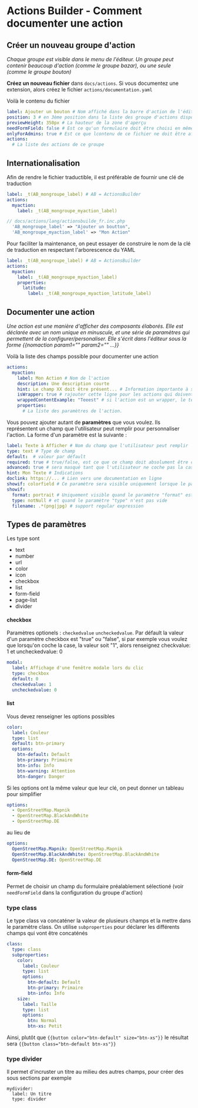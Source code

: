# Actions Builder - Comment documenter une action

## Créer un nouveau groupe d'action

_Chaque groupe est visible dans le menu de l'éditeur. Un groupe peut contenir beaucoup d'action (comme le groupe bazar), ou une seule (comme le groupe bouton)_

**Créez un nouveau fichier** dans `docs/actions`. Si vous documentez une extension, alors créez le fichier `actions/documentation.yaml`

Voilà le contenu du fichier
```yaml
label: Ajouter un bouton # Nom affiché dans la barre d'action de l'éditeur
position: 3 # en 3ème position dans la liste des groupe d'actions disponibles
previewHeight: 350px # La hauteur de la zone d'aperçu
needFormField: false # Est ce qu'un formulaire doit être choisi en même temps que l'action ? (c'est le cas pour bazar)
onlyForAdmins: true # Est ce que lcontenu de ce fichier ne doit être affiché que pour les admins ?
actions:
  # La liste des actions de ce groupe
```

## Internationalisation

Afin de rendre le fichier traductible, il est préférable de fournir une clé de traduction
```yaml
label: _t(AB_mongroupe_label) # AB = ActionsBuilder
actions:
  myaction:
    label: _t(AB_mongroupe_myaction_label)
```

```php
// docs/actions/lang/actionsbuilde_fr.inc.php
  'AB_mongroupe_label' => "Ajouter un boutton",
  'AB_mongroupe_myaction_label' => "Mon Action"
```

Pour faciliter la maintenance, on peut essayer de construire le nom de la clé de traduction en respectant l'arborescence du YAML

```yaml
label: _t(AB_mongroupe_label) # AB = ActionsBuilder
actions:
  myaction:
    label: _t(AB_mongroupe_myaction_label)
    properties:
      latitude:
        label: _t(AB_mongroupe_myaction_latitude_label)
```

## Documenter une action

_Une action est une manière d'afficher des composants élaborés. Elle est déclarée avec un nom unique en minuscule, et une série de paramètres qui permettent de la configurer/personaliser. Elle s'écrit dans l'éditeur sous la forme {{nomaction param1="" param2="" ...}}_

Voilà la liste des champs possible pour documenter une action
```yaml
actions:
  myaction:
    label: Mon Action # Nom de l'action
    description: Une description courte
    hint: Le champ XX doit être présent... # Information importante à savoir si on utilise cette action
    isWrapper: true # rajouter cette ligne pour les actions qui doivent se fermer avec un {{end elem="action"}}
    wrappedContentExample: "Teeest" # si l'action est un wrapper, le texte à inclure dans l'action à titre d'exemple
    properties:
      # La liste des paramètres de l'action.
```

Vous pouvez ajouter autant de **paramètres** que vous voulez. Ils représentent un champ que l'utilisateur peut remplir pour personnaliser l'action. La forme d'un paramètre est la suivante :

```yaml
label: Texte à Afficher # Nom du champ que l'utilisateur peut remplir
type: text # Type de champ
default:  # valeur par défault
required: true # true/false, est ce que ce champ doit absolument être configuré par l'utilisateur
advanced: true # sera masqué tant que l'utilisateur ne coche pas la case "paramètres avancés"
hint: Mon Texte # Indications
doclink: https://... # Lien vers une documentation en ligne
showif: colorfield # Ce paramètre sera visible uniquement lorsque le paramètre colorfield n'est pas vide
showif:
  format: portrait # Uniquement visible quand le paramètre "format" est égal à "portait"
  type: notNull # et quand le paramètre "type" n'est pas vide
  filename: .*(png|jpg) # support regular expression
```

## Types de paramètres

Les type sont
  - text
  - number
  - url
  - color
  - icon
  - checkbox
  - list
  - form-field
  - page-list
  - divider

#### checkbox
Paramètres optionels : `checkedvalue` `uncheckedvalue`. Par défault la valeur d'un paramètre checkbox est "true" ou "false", si par exemple vous voulez que lorsqu'on coche la case, la valeur soit "1", alors renseignez checkvalue: 1 et uncheckedvalue: 0
```yaml
modal:
  label: Affichage d'une fenêtre modale lors du clic
  type: checkbox
  default: 0
  checkedvalue: 1
  uncheckedvalue: 0
```

#### list
Vous devez renseigner les options possibles
```yaml
color:
  label: Couleur
  type: list
  default: btn-primary
  options:
    btn-default: Default
    btn-primary: Primaire
    btn-info: Info
    btn-warning: Attention
    btn-danger: Danger
```

Si les options ont la même valeur que leur clé, on peut donner un tableau pour simplifier
```yaml
options:
  - OpenStreetMap.Mapnik
  - OpenStreetMap.BlackAndWhite
  - OpenStreetMap.DE
```
au lieu de
```yaml
options:
  OpenStreetMap.Mapnik: OpenStreetMap.Mapnik
  OpenStreetMap.BlackAndWhite: OpenStreetMap.BlackAndWhite
  OpenStreetMap.DE: OpenStreetMap.DE
```

#### form-field
Permet de choisir un champ du formulaire préalablement sélectioné (voir `needFormField` dans la configuration du groupe d'action)

### type class
Le type class va concaténer la valeur de plusieurs champs et la mettre dans le paramètre class. On utilise `subproperties` pour déclarer les différents champs qui vont être concaténés
```yaml
class:
  type: class
  subproperties:
    color:
      label: Couleur
      type: list
      options:
        btn-default: Default
        btn-primary: Primaire
        btn-info: Info
    size:
      label: Taille
      type: list
      options:
        btn: Normal
        btn-xs: Petit
```
Ainsi, plutôt que `{{button color="btn-default" size="btn-xs"}}` le résultat sera `{{button class="btn-default btn-xs"}}`

### type divider
Il permet d'incruster un titre au milieu des autres champs, pour créer des sous sections par exemple
```
mydivider:
  label: Un titre
  type: divider
```
